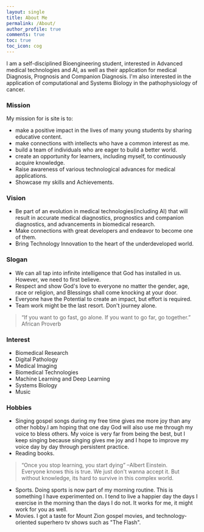 ```yaml
---
layout: single
title: About Me
permalink: /About/
author_profile: true
comments: true
toc: true
toc_icon: cog
---
```

I am a self-disciplined Bioengineering student, interested in Advanced medical technologies and AI, as well as their application for medical Diagnosis, Prognosis and Companion Diagnosis. I'm also interested in the application of computational and Systems Biology in the pathophysiology of cancer.     

### Mission  
My mission for is site is to:  
* make a positive impact in the lives of many young students by sharing educative content.
* make connections with intellects who have a common interest as me.
* build a team of individuals who are eager to build a better world.
* create an opportunity for learners, including myself, to continuously acquire knowledge.
* Raise awareness of various technological advances for medical applications.
* Showcase my skills and Achievements.    

### Vision  
* Be part of an evolution in medical technologies(including AI) that will result in accurate medical diagnostics, prognostics and companion diagnostics, and advancements in biomedical research. 
* Make connections with great developers and endeavor to become one of them.
* Bring Technology Innovation to the heart of the underdeveloped world.   
  
### Slogan 
* We can all tap into infinite intelligence that God has installed in us. However, we need to first believe.
* Respect and show God's love to everyone no matter the gender, age, race or religion, and Blessings shall come knocking at your door.
* Everyone have the Potential to create an impact, but effort is required.
* Team work might be the last resort. Don't journey alone. 

> “If you want to go fast, go alone. If you want to go far, go together.”  African Proverb

### Interest  
  * Biomedical Research
  * Digital Pathology
  * Medical Imaging
  * Biomedical Technologies
  * Machine Learning and Deep Learning
  * Systems Biology
  * Music
  
### Hobbies  
* Singing gospel songs during my free time gives me more joy than any other hobby.I am hoping that one day God will also use me through my voice to bless others. My voice is very far from being the best, but I keep singing because singing gives me joy and I hope to improve my voice day by day through persistent practice.
* Reading books. 
> “Once you stop learning, you start dying” –Albert Einstein.   
Everyone knows this is true. We just don't wanna accept it. But without knowledge, its hard to survive in this complex world.
* Sports. Doing sports is now part of my morning routine. This is something I have experimented on. I tend to live a happier day the days I exercise in the morning than the days I do not. It works for me, it might work for you as well. 
* Movies. I got a taste for Mount Zion gospel movies, and technology-oriented superhero tv shows such as "The Flash".


